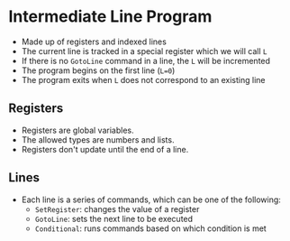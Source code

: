 # Intermediate Line Program

- Made up of registers and indexed lines
- The current line is tracked in a special register which we will call `L`
- If there is no `GotoLine` command in a line, the `L` will be incremented
- The program begins on the first line (`L=0`)
- The program exits when `L` does not correspond to an existing line

## Registers
- Registers are global variables.
- The allowed types are numbers and lists.
- Registers don't update until the end of a line.

## Lines
- Each line is a series of commands, which can be one of the following:
    - `SetRegister`: changes the value of a register
    - `GotoLine`: sets the next line to be executed
    - `Conditional`: runs commands based on which condition is met
